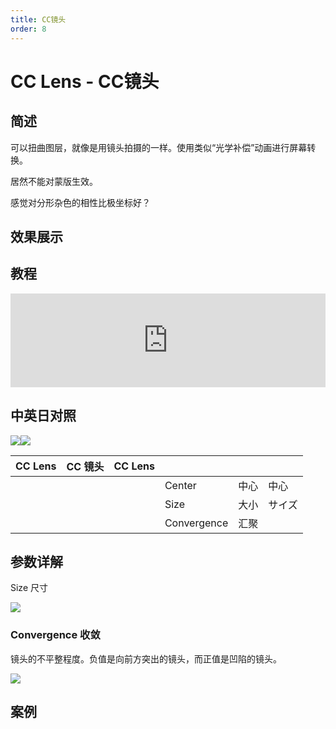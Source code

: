 ```yaml
---
title: CC镜头
order: 8
---
```


# CC Lens - CC镜头

## 简述

可以扭曲图层，就像是用镜头拍摄的一样。使用类似“光学补偿”动画进行屏幕转换。

居然不能对蒙版生效。

感觉对分形杂色的相性比极坐标好？

## 效果展示

## 教程

<iframe src="https://player.bilibili.com/player.html?bvid=BV1e34y1X7Vj&page=54&high_quality=1" width="100%" allowfullscreen="allowfullscreen" frameborder="0"></iframe>

## 中英日对照

![](https://mir.yuelili.com/user/AE/effects/AE-Effects-Distort-CC_Lens.png)![](https://mir.yuelili.com/user/AE/effects/AE-Effects-Distort-CC_Lens_cn.png)

| CC Lens | CC 镜头 | CC Lens |             |      |        |
| ------- | ------- | ------- | ----------- | ---- | ------ |
|         |         |         | Center      | 中心 | 中心   |
|         |         |         | Size        | 大小 | サイズ |
|         |         |         | Convergence | 汇聚 |        |

## 参数详解

Size 尺寸

![](https://cdn.yuelili.com/20211222165542.png)

### Convergence 收敛

镜头的不平整程度。负值是向前方突出的镜头，而正值是凹陷的镜头。

![](https://cdn.yuelili.com/20211222170956.png)

## 案例
